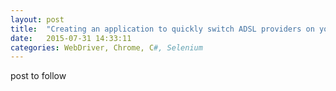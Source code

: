 ```yaml
---
layout: post
title:  "Creating an application to quickly switch ADSL providers on your router"
date:   2015-07-31 14:33:11
categories: WebDriver, Chrome, C#, Selenium
---
```

post to follow